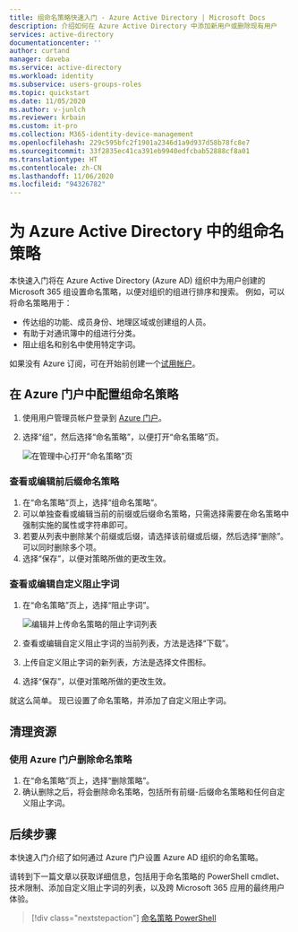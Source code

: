 ```yaml
---
title: 组命名策略快速入门 - Azure Active Directory | Microsoft Docs
description: 介绍如何在 Azure Active Directory 中添加新用户或删除现有用户
services: active-directory
documentationcenter: ''
author: curtand
manager: daveba
ms.service: active-directory
ms.workload: identity
ms.subservice: users-groups-roles
ms.topic: quickstart
ms.date: 11/05/2020
ms.author: v-junlch
ms.reviewer: krbain
ms.custom: it-pro
ms.collection: M365-identity-device-management
ms.openlocfilehash: 229c595bfc2f1901a2346d1a9d937d58b78fc8e7
ms.sourcegitcommit: 33f2835ec41ca391eb9940edfcbab52888cf8a01
ms.translationtype: HT
ms.contentlocale: zh-CN
ms.lasthandoff: 11/06/2020
ms.locfileid: "94326782"
---
```

# <a name="quickstart-naming-policy-for-groups-in-azure-active-directory"></a>为 Azure Active Directory 中的组命名策略

本快速入门将在 Azure Active Directory (Azure AD) 组织中为用户创建的 Microsoft 365 组设置命名策略，以便对组织的组进行排序和搜索。 例如，可以将命名策略用于：

* 传达组的功能、成员身份、地理区域或创建组的人员。
* 有助于对通讯簿中的组进行分类。
* 阻止组名和别名中使用特定字词。

如果没有 Azure 订阅，可在开始前创建一个[试用帐户](https://www.azure.cn/pricing/1rmb-trial/)。

## <a name="configure-the-group-naming-policy-in-the-azure-portal"></a>在 Azure 门户中配置组命名策略

1. 使用用户管理员帐户登录到 [Azure 门户](https://portal.azure.cn)。
1. 选择“组”，然后选择“命名策略”，以便打开“命名策略”页。

    ![在管理中心打开“命名策略”页](./media/groups-quickstart-naming-policy/policy.png)

### <a name="view-or-edit-the-prefix-suffix-naming-policy"></a>查看或编辑前后缀命名策略

1. 在“命名策略”页上，选择“组命名策略”。
1. 可以单独查看或编辑当前的前缀或后缀命名策略，只需选择需要在命名策略中强制实施的属性或字符串即可。
1. 若要从列表中删除某个前缀或后缀，请选择该前缀或后缀，然后选择“删除”。 可以同时删除多个项。
1. 选择“保存”，以便对策略所做的更改生效。

### <a name="view-or-edit-the-custom-blocked-words"></a>查看或编辑自定义阻止字词

1. 在“命名策略”页上，选择“阻止字词”。

    ![编辑并上传命名策略的阻止字词列表](./media/groups-quickstart-naming-policy/blockedwords.png)

1. 查看或编辑自定义阻止字词的当前列表，方法是选择“下载”。
1. 上传自定义阻止字词的新列表，方法是选择文件图标。
1. 选择“保存”，以便对策略所做的更改生效。

就这么简单。 现已设置了命名策略，并添加了自定义阻止字词。

## <a name="clean-up-resources"></a>清理资源

### <a name="remove-the-naming-policy-using-azure-portal"></a>使用 Azure 门户删除命名策略

1. 在“命名策略”页上，选择“删除策略”。
1. 确认删除之后，将会删除命名策略，包括所有前缀-后缀命名策略和任何自定义阻止字词。

## <a name="next-steps"></a>后续步骤

本快速入门介绍了如何通过 Azure 门户设置 Azure AD 组织的命名策略。

请转到下一篇文章以获取详细信息，包括用于命名策略的 PowerShell cmdlet、技术限制、添加自定义阻止字词的列表，以及跨 Microsoft 365 应用的最终用户体验。
> [!div class="nextstepaction"]
> [命名策略 PowerShell](groups-naming-policy.md)

